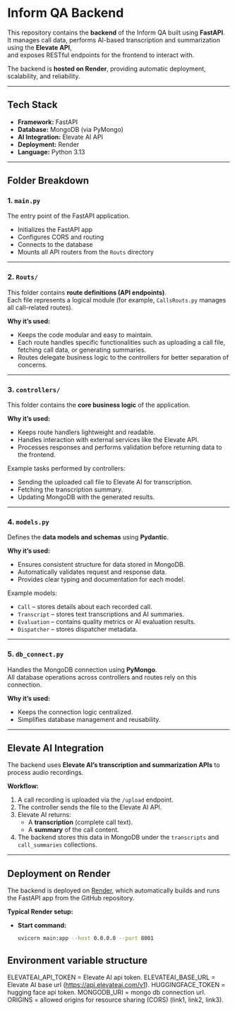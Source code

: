 # Inform QA Backend

This repository contains the **backend** of the Inform QA built using **FastAPI**.  
It manages call data, performs AI-based transcription and summarization using the **Elevate API**,  
and exposes RESTful endpoints for the frontend to interact with.

The backend is **hosted on Render**, providing automatic deployment, scalability, and reliability.

---

## Tech Stack

- **Framework:** FastAPI  
- **Database:** MongoDB (via PyMongo)  
- **AI Integration:** Elevate AI API  
- **Deployment:** Render  
- **Language:** Python 3.13  

---


## Folder Breakdown

### 1. `main.py`
The entry point of the FastAPI application.

- Initializes the FastAPI app  
- Configures CORS and routing  
- Connects to the database  
- Mounts all API routers from the `Routs` directory  

---

### 2. `Routs/`
This folder contains **route definitions (API endpoints)**.  
Each file represents a logical module (for example, `CallsRouts.py` manages all call-related routes).

**Why it’s used:**  
- Keeps the code modular and easy to maintain.  
- Each route handles specific functionalities such as uploading a call file, fetching call data, or generating summaries.  
- Routes delegate business logic to the controllers for better separation of concerns.

---

### 3. `controllers/`
This folder contains the **core business logic** of the application.

**Why it’s used:**  
- Keeps route handlers lightweight and readable.  
- Handles interaction with external services like the Elevate API.  
- Processes responses and performs validation before returning data to the frontend.

Example tasks performed by controllers:
- Sending the uploaded call file to Elevate AI for transcription.
- Fetching the transcription summary.
- Updating MongoDB with the generated results.

---

### 4. `models.py`
Defines the **data models and schemas** using **Pydantic**.

**Why it’s used:**  
- Ensures consistent structure for data stored in MongoDB.  
- Automatically validates request and response data.  
- Provides clear typing and documentation for each model.  

Example models:
- `Call` – stores details about each recorded call.  
- `Transcript` – stores text transcriptions and AI summaries.  
- `Evaluation` – contains quality metrics or AI evaluation results.  
- `Dispatcher` – stores dispatcher metadata.

---

### 5. `db_connect.py`
Handles the MongoDB connection using **PyMongo**.  
All database operations across controllers and routes rely on this connection.

**Why it’s used:**  
- Keeps the connection logic centralized.  
- Simplifies database management and reusability.

---

## Elevate AI Integration

The backend uses **Elevate AI’s transcription and summarization APIs** to process audio recordings.

**Workflow:**
1. A call recording is uploaded via the `/upload` endpoint.  
2. The controller sends the file to the Elevate AI API.  
3. Elevate AI returns:
   - A **transcription** (complete call text).  
   - A **summary** of the call content.  
4. The backend stores this data in MongoDB under the `transcripts` and `call_summaries` collections.

---

## Deployment on Render

The backend is deployed on [Render](https://render.com), which automatically builds and runs the FastAPI app from the GitHub repository.

**Typical Render setup:**
- **Start command:**  
  ```bash
  uvicorn main:app --host 0.0.0.0 --port 8001

## Environment variable structure
ELEVATEAI_API_TOKEN = Elevate AI api token.
ELEVATEAI_BASE_URL = Elevate AI base url (https://api.elevateai.com/v1).
HUGGINGFACE_TOKEN = hugging face api token.
MONGODB_URI = mongo db connection url.
ORIGINS = allowed origins for resource sharing (CORS) (link1, link2, link3).



